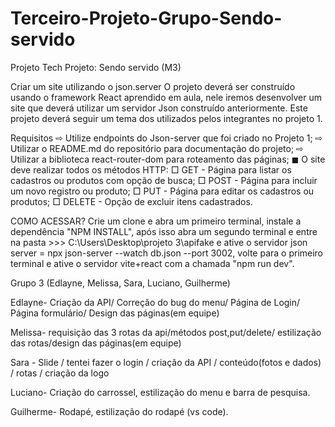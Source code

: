 # Terceiro-Projeto-Grupo-Sendo-servido
Projeto Tech Projeto: Sendo servido (M3)


Criar um site utilizando o json.server
O projeto deverá ser construído usando o framework React
aprendido em aula, nele iremos desenvolver um site que
deverá utilizar um servidor Json construído anteriormente.
Este projeto deverá seguir um tema dos utilizados pelos
integrantes no projeto 1.

Requisitos
⇨ Utilize endpoints do Json-server que foi criado
no Projeto 1;
⇨ Utilizar o README.md do repositório para
documentação do projeto;
⇨ Utilizar a biblioteca react-router-dom para
roteamento das páginas;
◼ O site deve realizar todos os métodos
HTTP:
□ GET - Página para listar os
cadastros ou produtos com
opção de busca;
□ POST - Página para incluir um
novo registro ou produto;
□ PUT - Página para editar os
cadastros ou produtos;
□ DELETE - Opção de excluir itens
cadastrados.


COMO ACESSAR?
Crie um clone e abra um primeiro terminal, instale a dependência "NPM INSTALL", após isso abra um segundo terminal e entre na pasta >>> C:\Users\Desktop\projeto 3\apifake e ative o servidor json server = npx json-server --watch db.json --port 3002, volte para o primeiro terminal e ative o servidor vite+react com a chamada "npm run dev".



Grupo 3
(Edlayne, Melissa, Sara, Luciano, Guilherme)


Edlayne- Criação da API/ Correção do bug do menu/ Página de Login/ Página formulário/ Design das páginas(em equipe) 

Melissa- requisição das 3 rotas da api/métodos post,put/delete/ estilização das rotas/design das páginas(em equipe)

Sara - Slide / tentei fazer o login / criação da API / conteúdo(fotos e dados) / rotas / criação da logo

Luciano- Criação do carrossel, estilização do menu e barra de pesquisa.

Guilherme- Rodapé, estilização do rodapé (vs code).


